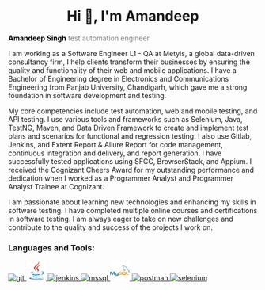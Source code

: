 <h1 align="center">Hi 👋, I'm Amandeep </h1>
<head>
<meta charset="UTF-8">
<meta name="viewport" content="width=device-width, initial-scale=1.0">
<title>Text Styling</title>
<style>
  .bold {
    font-weight: bold;
    color: black;
  }
  .grey {
    color: grey;
  }
</style>
</head>
<body>
  <p><span class="bold">Amandeep Singh</span> <span class="grey">test automation engineer</span></p>
</body>

<body>
  <p>I am working as a Software Engineer L1 - QA at Metyis, a global data-driven consultancy firm, I help clients transform their businesses by ensuring the quality and functionality of their web and mobile applications. I have a Bachelor of Engineering degree in Electronics and Communications Engineering from Panjab University, Chandigarh, which gave me a strong foundation in software development and testing.

My core competencies include test automation, web and mobile testing, and API testing. I use various tools and frameworks such as Selenium, Java, TestNG, Maven, and Data Driven Framework to create and implement test plans and scenarios for functional and regression testing. I also use Gitlab, Jenkins, and Extent Report & Allure Report for code management, continuous integration and delivery, and report generation. I have successfully tested applications using SFCC, BrowserStack, and Appium. I received the Cognizant Cheers Award for my outstanding performance and dedication when I worked as a Programmer Analyst and Programmer Analyst Trainee at Cognizant.

I am passionate about learning new technologies and enhancing my skills in software testing. I have completed multiple online courses and certifications in software testing. I am always eager to take on new challenges and contribute to the quality and success of the projects I work on. </p>
</body>


<p align="left">
</p>

<h3 align="left">Languages and Tools:</h3>
<p align="left"> <a href="https://git-scm.com/" target="_blank" rel="noreferrer"> <img src="https://www.vectorlogo.zone/logos/git-scm/git-scm-icon.svg" alt="git" width="40" height="40"/> </a> <a href="https://www.java.com" target="_blank" rel="noreferrer"> <img src="https://raw.githubusercontent.com/devicons/devicon/master/icons/java/java-original.svg" alt="java" width="40" height="40"/> </a> <a href="https://www.jenkins.io" target="_blank" rel="noreferrer"> <img src="https://www.vectorlogo.zone/logos/jenkins/jenkins-icon.svg" alt="jenkins" width="40" height="40"/> </a> <a href="https://www.microsoft.com/en-us/sql-server" target="_blank" rel="noreferrer"> <img src="https://www.svgrepo.com/show/303229/microsoft-sql-server-logo.svg" alt="mssql" width="40" height="40"/> </a> <a href="https://www.mysql.com/" target="_blank" rel="noreferrer"> <img src="https://raw.githubusercontent.com/devicons/devicon/master/icons/mysql/mysql-original-wordmark.svg" alt="mysql" width="40" height="40"/> </a> <a href="https://postman.com" target="_blank" rel="noreferrer"> <img src="https://www.vectorlogo.zone/logos/getpostman/getpostman-icon.svg" alt="postman" width="40" height="40"/> </a> <a href="https://www.selenium.dev" target="_blank" rel="noreferrer"> <img src="https://raw.githubusercontent.com/detain/svg-logos/780f25886640cef088af994181646db2f6b1a3f8/svg/selenium-logo.svg" alt="selenium" width="40" height="40"/> </a> </p>
